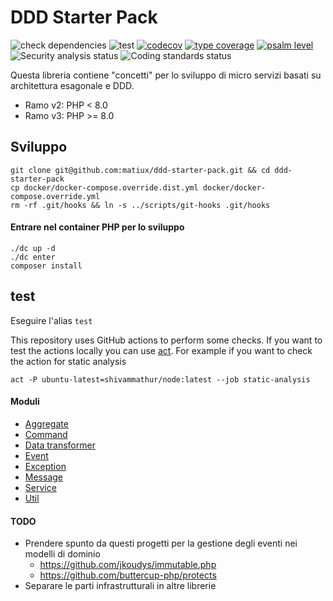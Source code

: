 DDD Starter Pack
=====

![check dependencies](https://github.com/matiux/ddd-starter-pack/actions/workflows/check-dependencies.yml/badge.svg)
![test](https://github.com/matiux/ddd-starter-pack/actions/workflows/tests.yml/badge.svg)
[![codecov](https://codecov.io/gh/matiux/ddd-starter-pack/branch/v3/graph/badge.svg)](https://codecov.io/gh/matiux/ddd-starter-pack)
[![type coverage](https://shepherd.dev/github/matiux/ddd-starter-pack/coverage.svg)](https://shepherd.dev/github/matiux/ddd-starter-pack)
[![psalm level](https://shepherd.dev/github/matiux/ddd-starter-pack/level.svg)](https://shepherd.dev/github/matiux/ddd-starter-pack)
![Security analysis status](https://github.com/matiux/ddd-starter-pack/actions/workflows/security-analysis.yml/badge.svg)
![Coding standards status](https://github.com/matiux/ddd-starter-pack/actions/workflows/coding-standards.yml/badge.svg)

Questa libreria contiene "concetti" per lo sviluppo di micro servizi basati su architettura esagonale e DDD.

* Ramo v2: PHP < 8.0
* Ramo v3: PHP >= 8.0

## Sviluppo

```
git clone git@github.com:matiux/ddd-starter-pack.git && cd ddd-starter-pack
cp docker/docker-compose.override.dist.yml docker/docker-compose.override.yml
rm -rf .git/hooks && ln -s ../scripts/git-hooks .git/hooks
```

#### Entrare nel container PHP per lo sviluppo
```
./dc up -d
./dc enter
composer install
```

## test
Eseguire l'alias `test`

This repository uses GitHub actions to perform some checks. If you want to test the actions locally you can use [act](https://github.com/nektos/act).
For example if you want to check the action for static analysis
```
act -P ubuntu-latest=shivammathur/node:latest --job static-analysis
```

#### Moduli

* [Aggregate](doc/aggregate.md)
* [Command](doc/command.md)
* [Data transformer](doc/data_transformer.md)
* [Event](doc/event.md)
* [Exception](doc/excpetion.md)
* [Message](doc/message.md)
* [Service](doc/service.md)
* [Util](doc/util.md)

#### TODO
* Prendere spunto da questi progetti per la gestione degli eventi nei modelli di dominio 
    * https://github.com/jkoudys/immutable.php
    * https://github.com/buttercup-php/protects
* Separare le parti infrastrutturali in altre librerie
